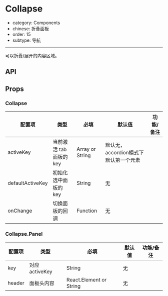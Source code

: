 # Collapse

- category: Components
- chinese: 折叠面板
- order: 15
- subtype: 导航

---

可以折叠/展开的内容区域。

## API

## Props

### Collapse

| 配置项 | 类型 | 必填 | 默认值 | 功能/备注 |
|---|---|---|---|---|
|activeKey | 当前激活 tab 面板的 key | Array or String | 默认无，accordion模式下默认第一个元素 |
|defaultActiveKey | 初始化选中面板的 key | String | 无 |
|onChange | 切换面板的回调 | Function | 无 |

### Collapse.Panel

| 配置项 | 类型 | 必填 | 默认值 | 功能/备注 |
|---|---|---|---|---|
|key | 对应 activeKey | String | 无 |
|header | 面板头内容 | React.Element or String | 无 |
